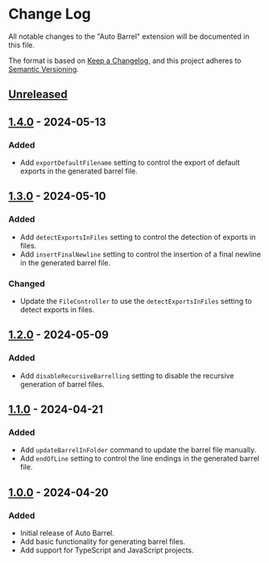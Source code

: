 # Change Log

All notable changes to the "Auto Barrel" extension will be documented in this file.

The format is based on [Keep a Changelog](https://keepachangelog.com/en/1.0.0/),
and this project adheres to [Semantic Versioning](https://semver.org/spec/v2.0.0.html).

## [Unreleased]

## [1.4.0] - 2024-05-13

### Added

- Add `exportDefaultFilename` setting to control the export of default exports in the generated barrel file.

## [1.3.0] - 2024-05-10

### Added

- Add `detectExportsInFiles` setting to control the detection of exports in files.
- Add `insertFinalNewline` setting to control the insertion of a final newline in the generated barrel file.

### Changed

- Update the `FileController` to use the `detectExportsInFiles` setting to detect exports in files.

## [1.2.0] - 2024-05-09

### Added

- Add `disableRecursiveBarrelling` setting to disable the recursive generation of barrel files.

## [1.1.0] - 2024-04-21

### Added

- Add `updateBarrelInFolder` command to update the barrel file manually.
- Add `endOfLine` setting to control the line endings in the generated barrel file.

## [1.0.0] - 2024-04-20

### Added

- Initial release of Auto Barrel.
- Add basic functionality for generating barrel files.
- Add support for TypeScript and JavaScript projects.

[Unreleased]: https://github.com/ManuelGil/vscode-nextjs-generator/compare/v1.4.0...HEAD
[1.4.0]: https://github.com/ManuelGil/vscode-nextjs-generator/compare/v1.3.0...v1.4.0
[1.3.0]: https://github.com/ManuelGil/vscode-nextjs-generator/compare/v1.2.0...v1.3.0
[1.2.0]: https://github.com/ManuelGil/vscode-nextjs-generator/compare/v1.1.0...v1.2.0
[1.1.0]: https://github.com/ManuelGil/vscode-nextjs-generator/compare/v1.0.0...v1.1.0
[1.0.0]: https://github.com/ManuelGil/vscode-nextjs-generator/releases/tag/v1.0.0
